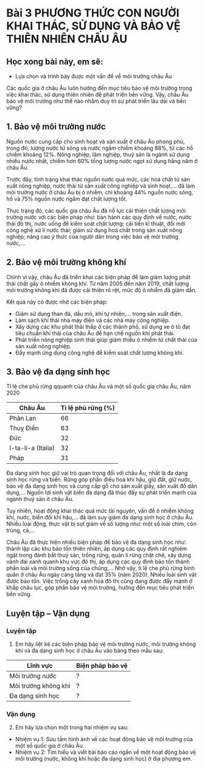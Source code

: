 # Bài 3 PHƯƠNG THỨC CON NGƯỜI KHAI THÁC, SỬ DỤNG VÀ BẢO VỆ THIÊN NHIÊN CHÂU ÂU

## Học xong bài này, em sẽ:
- Lựa chọn và trình bày được một vấn đề về môi trường châu Âu

Các quốc gia ở châu Âu luôn hướng đến mục tiêu bảo vệ môi trường trong việc khai thác, sử dụng thiên nhiên để phát triển bền vững. Vậy, châu Âu bảo vệ môi trường như thế nào nhằm duy trì sự phát triển lâu dài và bền vững?

## 1. Bảo vệ môi trường nước

Nguồn nước cung cấp cho sinh hoạt và sản xuất ở châu Âu phong phú, trong đó, lượng nước từ sông và nước ngầm chiếm khoảng 88%, từ các hồ chiếm khoảng 12%. Nông nghiệp, lâm nghiệp, thuỷ sản là ngành sử dụng nhiều nước nhất, chiếm hơn 60% tổng lượng nước ngọt sử dụng hằng năm ở châu Âu.

Trước đây, tình trạng khai thác nguồn nước quá mức, các hoá chất từ sản xuất nông nghiệp, nước thải từ sản xuất công nghiệp và sinh hoạt,... đã làm môi trường nước ở châu Âu bị ô nhiễm, chi khoảng 44% nguồn nước sông, hồ và 75% nguồn nước ngầm đạt chất lượng tốt.

Thực trạng đó, các quốc gia châu Âu đã nỗ lực cải thiện chất lượng môi trường nước với các biện pháp như: ban hành các quy định về nước, nước thải đô thị, nước uống để kiểm soát chất lượng; cải tiến kĩ thuật, đổi mới công nghệ xử lí nước thải; giảm sử dụng hoá chất trong sản xuất nông nghiệp; nâng cao ý thức của người dân trong việc bảo vệ môi trường nước,...

## 2. Bảo vệ môi trường không khí

Chính vì vậy, châu Âu đã triển khai các biện pháp để làm giảm lượng phát thải chất gây ô nhiễm không khí. Từ năm 2005 đến năm 2019, chất lượng môi trường không khí đã được cải thiện rõ rệt, mức độ ô nhiễm đã giảm dần.

Kết quả này có được nhờ các biện pháp:
- Giảm sử dụng than đá, dầu mỏ, khí tự nhiên,... trong sản xuất điện.
- Làm sạch khí thải nhà máy điện và các nhà máy công nghiệp.
- Xây dựng các khu phát thải thấp ở các thành phố, sử dụng xe ô tô đạt tiêu chuẩn khí thải của châu Âu để hạn chế nguồn khí phát thải.
- Phát triển nông nghiệp sinh thái giúp giảm thiểu ô nhiễm từ chất thải của sản xuất nông nghiệp.
- Đẩy mạnh ứng dụng công nghệ để kiểm soát chất lượng không khí.

## 3. Bảo vệ đa dạng sinh học

Tỉ lệ che phủ rừng qquanh của châu Âu và một số quốc gia châu Âu, năm 2020

| Châu Âu | Tỉ lệ phủ rừng (%) |
|---|---|
| Phân Lan | 66 |
| Thuỵ Điển | 63 |
| Đức | 32 |
| I-ta-li-a (Italia) | 32 |
| Pháp | 31 |

Đa dạng sinh học giữ vai trò quan trọng đối với châu Âu, nhất là đa dạng sinh học rừng và biển. Rừng góp phần điều hoà khí hậu, giữ đất, giữ nước, bảo vệ đa dạng sinh học và cung cấp gỗ cho sản xuất giấy, săn xuất đồ dân dụng,... Nguồn lợi sinh vật biển đa dạng đã thúc đẩy sự phát triển mạnh của ngành thuỷ sản ở châu Âu.

Tuy nhiên, hoạt động khai thác quá mức tài nguyên, vấn đề ô nhiễm không khí, nước, biến đổi khí hậu,... đã làm suy giảm đa dạng sinh học ở châu Âu. Nhiều loài động, thực vật bị sụt giảm về số lượng như: một số loài chim, côn trùng, cá,...

Châu Âu đã thực hiện nhiều biện pháp để bảo vệ đa dạng sinh học như: thành lập các khu bảo tồn thiên nhiên, áp dụng các quy định rất nghiêm ngặt trong đánh bắt thuỷ sản, trồng rừng, quản lí rừng chặt chẽ, xây dựng vành đai xanh quanh khu vực đô thị, áp dụng các quy định bảo tồn thành phần loài và môi trường sống của chúng,... Nhờ vậy, tỉ lệ che phủ rừng bình quân ở châu Âu ngày càng tăng và đạt 35% (năm 2020). Nhiều loài sinh vật được bảo tồn. Việc trồng cây xanh hoà đô thị cũng đang được đẩy mạnh ở khắp châu lục, góp phần bảo vệ môi trường, hướng đến mục tiêu phát triển bền vững.

## Luyện tập – Vận dụng

### Luyện tập

1. Em hãy liệt kê các biện pháp bảo vệ môi trường nước, môi trường không khí và đa dạng sinh học ở châu Âu vào bảng theo mẫu sau:

| Lĩnh vực | Biện pháp bảo vệ |
|---|---|
| Môi trường nước | ? |
| Môi trường không khí | ? |
| Đa dạng sinh học | ? |

### Vận dụng

2. Em hãy lựa chọn một trong hai nhiệm vụ sau:
- Nhiệm vụ 1: Sưu tầm hình ảnh về các hoạt động bảo vệ môi trường của một số quốc gia ở châu Âu.
- Nhiệm vụ 2: Tìm hiểu và viết bài báo cáo ngắn về một hoạt động bảo vệ môi trường (nước, không khí hoặc đa dạng sinh học) ở địa phương em.
